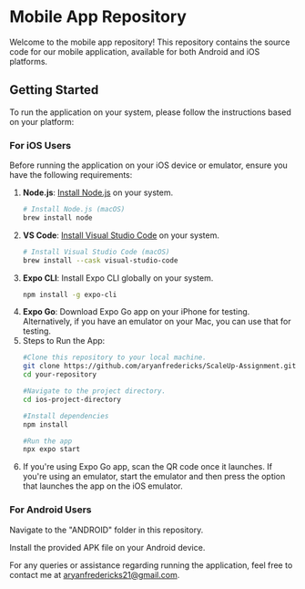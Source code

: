 # Mobile App Repository

Welcome to the mobile app repository! This repository contains the source code for our mobile application, available for both Android and iOS platforms.

## Getting Started

To run the application on your system, please follow the instructions based on your platform:

### For iOS Users

Before running the application on your iOS device or emulator, ensure you have the following requirements:

1. **Node.js**: [Install Node.js](https://nodejs.org/) on your system.
   ```bash
   # Install Node.js (macOS)
   brew install node
2. **VS Code**: [Install Visual Studio Code](https://code.visualstudio.com/) on your system.
   ```bash
   # Install Visual Studio Code (macOS)
   brew install --cask visual-studio-code
3. **Expo CLI**: Install Expo CLI globally on your system.
   ```bash
   npm install -g expo-cli
4. **Expo Go**: Download Expo Go app on your iPhone for testing. Alternatively, if you have an emulator on your Mac, you can use that for testing.
5. Steps to Run the App:
   ```bash
   #Clone this repository to your local machine.
   git clone https://github.com/aryanfredericks/ScaleUp-Assignment.git
   cd your-repository

   #Navigate to the project directory.
   cd ios-project-directory

   #Install dependencies
   npm install

   #Run the app
   npx expo start
6. If you're using Expo Go app, scan the QR code once it launches. If you're using an emulator, start the emulator and then press the option that launches the app on the iOS emulator.


### For Android Users

Navigate to the "ANDROID" folder in this repository.

Install the provided APK file on your Android device.

For any queries or assistance regarding running the application, feel free to contact me at [aryanfredericks21@gmail.com](mailto:aryanfredericks21@gmail.com).
